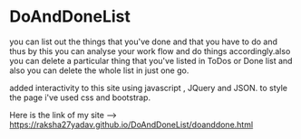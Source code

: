 # DoAndDoneList
you can list out the things that you've done and that you have to do and thus by this you can analyse your work flow and do things accordingly.also you can delete a particular thing that you've listed in ToDos or Done list and also you can delete the whole list in just one go.

added interactivity to this site using javascript , JQuery and JSON. to style the page i've used css and bootstrap.

Here is the link of my site --> https://raksha27yadav.github.io/DoAndDoneList/doanddone.html
